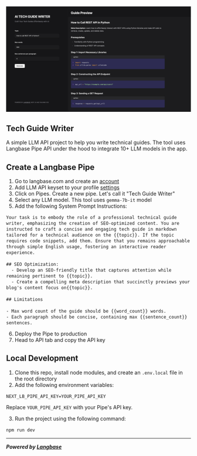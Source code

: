 ![cover](public/tech-guide-writer.png)

## Tech Guide Writer

A simple LLM API project to help you write technical guides. The tool uses Langbase Pipe API under the hood to integrate 10+ LLM models in the app.

## Create a Langbase Pipe

1. Go to langbase.com and create an [account](https://beta.langbase.com/signup)
2. Add LLM API keyset to your profile [settings](https://beta.langbase.com/settings/profile)
3. Click on Pipes. Create a new pipe. Let's call it "Tech Guide Writer"
4. Select any LLM model. This tool uses `gemma-7b-it` model
5. Add the following System Prompt Instructions:

```
Your task is to embody the role of a professional technical guide writer, emphasizing the creation of SEO-optimized content. You are instructed to craft a concise and engaging tech guide in markdown tailored for a technical audience on the {{topic}}. If the topic requires code snippets, add them. Ensure that you remains approachable through simple English usage, fostering an interactive reader experience.

## SEO Optimization:
  - Develop an SEO-friendly title that captures attention while remaining pertinent to {{topic}}.
  - Create a compelling meta description that succinctly previews your blog's content focus on{{topic}}.

## Limitations

- Max word count of the guide should be {{word_count}} words.
- Each paragraph should be concise, containing max {{sentence_count}} sentences.
```

6. Deploy the Pipe to production
7. Head to API tab and copy the API key

## Local Development

1. Clone this repo, install node modules, and create an `.env.local` file in the root directory
2.  Add the following environment variables:

```
NEXT_LB_PIPE_API_KEY=YOUR_PIPE_API_KEY
```

Replace `YOUR_PIPE_API_KEY` with your Pipe's API key.

3.  Run the project using the following command:

```bash
npm run dev
```

---

***Powered by [Langbase](https://langbase.com/)***

